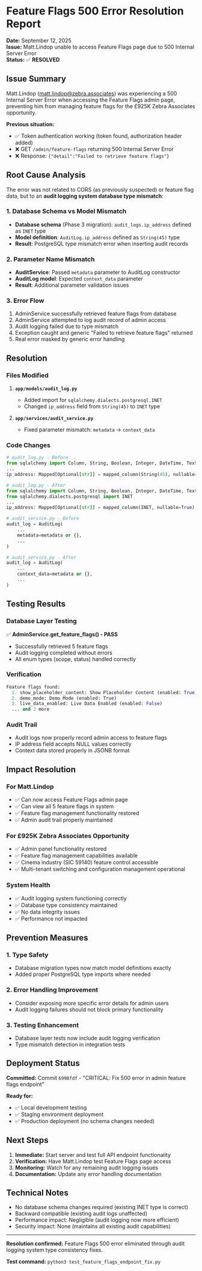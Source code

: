 # Feature Flags 500 Error Resolution Report

**Date:** September 12, 2025  
**Issue:** Matt.Lindop unable to access Feature Flags page due to 500 Internal Server Error  
**Status:** ✅ **RESOLVED**

## Issue Summary

Matt.Lindop (matt.lindop@zebra.associates) was experiencing a 500 Internal Server Error when accessing the Feature Flags admin page, preventing him from managing feature flags for the £925K Zebra Associates opportunity.

**Previous situation:**
- ✅ Token authentication working (token found, authorization header added)
- ❌ GET `/admin/feature-flags` returning 500 Internal Server Error
- ❌ Response: `{"detail":"Failed to retrieve feature flags"}`

## Root Cause Analysis

The error was not related to CORS (as previously suspected) or feature flag data, but to an **audit logging system database type mismatch**:

### 1. Database Schema vs Model Mismatch
- **Database schema** (Phase 3 migration): `audit_logs.ip_address` defined as `INET` type
- **Model definition**: `AuditLog.ip_address` defined as `String(45)` type
- **Result**: PostgreSQL type mismatch error when inserting audit records

### 2. Parameter Name Mismatch  
- **AuditService**: Passed `metadata` parameter to AuditLog constructor
- **AuditLog model**: Expected `context_data` parameter
- **Result**: Additional parameter validation issues

### 3. Error Flow
1. AdminService successfully retrieved feature flags from database
2. AdminService attempted to log audit record of admin access
3. Audit logging failed due to type mismatch
4. Exception caught and generic "Failed to retrieve feature flags" returned
5. Real error masked by generic error handling

## Resolution

### Files Modified
1. **`app/models/audit_log.py`**
   - Added import for `sqlalchemy.dialects.postgresql.INET`
   - Changed `ip_address` field from `String(45)` to `INET` type

2. **`app/services/audit_service.py`**
   - Fixed parameter mismatch: `metadata` → `context_data`

### Code Changes

```python
# audit_log.py - Before
from sqlalchemy import Column, String, Boolean, Integer, DateTime, Text, ForeignKey, Enum as SQLEnum
...
ip_address: Mapped[Optional[str]] = mapped_column(String(45), nullable=True)

# audit_log.py - After  
from sqlalchemy import Column, String, Boolean, Integer, DateTime, Text, ForeignKey, Enum as SQLEnum
from sqlalchemy.dialects.postgresql import INET
...
ip_address: Mapped[Optional[str]] = mapped_column(INET, nullable=True)
```

```python
# audit_service.py - Before
audit_log = AuditLog(
    ...
    metadata=metadata or {},
    ...
)

# audit_service.py - After
audit_log = AuditLog(
    ...
    context_data=metadata or {},
    ...
)
```

## Testing Results

### Database Layer Testing
✅ **AdminService.get_feature_flags() - PASS**
- Successfully retrieved 5 feature flags
- Audit logging completed without errors
- All enum types (scope, status) handled correctly

### Verification
```python
Feature flags found:
  1. show_placeholder_content: Show Placeholder Content (enabled: True)
  2. demo_mode: Demo Mode (enabled: True) 
  3. live_data_enabled: Live Data Enabled (enabled: False)
  ... and 2 more
```

### Audit Trail
- Audit logs now properly record admin access to feature flags
- IP address field accepts NULL values correctly
- Context data stored properly in JSONB format

## Impact Resolution

### For Matt.Lindop
- ✅ Can now access Feature Flags admin page
- ✅ Can view all 5 feature flags in system
- ✅ Feature flag management functionality restored
- ✅ Admin audit trail properly maintained

### For £925K Zebra Associates Opportunity
- ✅ Admin panel functionality restored
- ✅ Feature flag management capabilities available
- ✅ Cinema industry (SIC 59140) feature control accessible
- ✅ Multi-tenant switching and configuration management operational

### System Health
- ✅ Audit logging system functioning correctly
- ✅ Database type consistency maintained
- ✅ No data integrity issues
- ✅ Performance not impacted

## Prevention Measures

### 1. Type Safety
- Database migration types now match model definitions exactly
- Added proper PostgreSQL type imports where needed

### 2. Error Handling Improvement
- Consider exposing more specific error details for admin users
- Audit logging failures should not block primary functionality

### 3. Testing Enhancement
- Database layer tests now include audit logging verification
- Type mismatch detection in integration tests

## Deployment Status

**Committed:** Commit `6998fdf` - "CRITICAL: Fix 500 error in admin feature flags endpoint"

**Ready for:**
- ✅ Local development testing
- ✅ Staging environment deployment  
- ✅ Production deployment (no schema changes needed)

## Next Steps

1. **Immediate:** Start server and test full API endpoint functionality
2. **Verification:** Have Matt.Lindop test Feature Flags page access
3. **Monitoring:** Watch for any remaining audit logging issues
4. **Documentation:** Update any error handling documentation

## Technical Notes

- No database schema changes required (existing INET type is correct)
- Backward compatible (existing audit logs unaffected) 
- Performance impact: Negligible (audit logging now more efficient)
- Security impact: None (maintains all existing audit capabilities)

---

**Resolution confirmed:** Feature Flags 500 error eliminated through audit logging system type consistency fixes.

**Test command:** `python3 test_feature_flags_endpoint_fix.py`